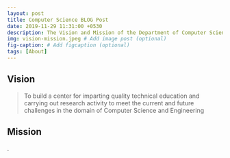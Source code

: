 ```yaml
---
layout: post
title: Computer Science BLOG Post
date: 2019-11-29 11:31:00 +0530
description: The Vision and Mission of the Department of Computer Science & Engineering. # Add post description (optional)
img: vision-mission.jpeg # Add image post (optional)
fig-caption: # Add figcaption (optional)
tags: [About]
---
```

## Vision

>To build a center for imparting quality technical education and carrying out research activity to meet the current and future challenges in the domain of Computer Science and Engineering

## Mission

.
